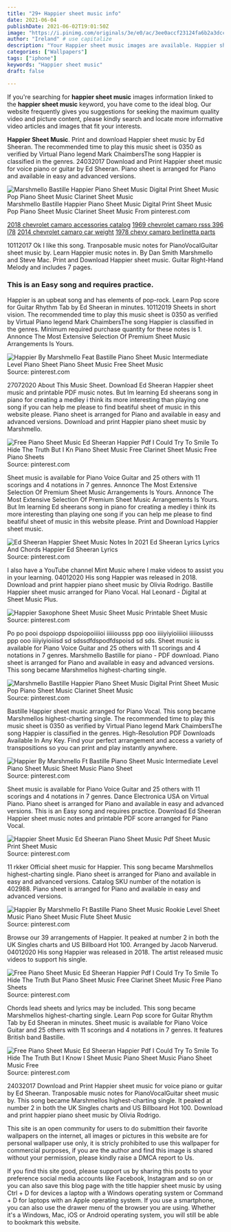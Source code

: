 ```yaml
---
title: "29+ Happier sheet music info"
date: 2021-06-04
publishDate: 2021-06-02T19:01:50Z
image: "https://i.pinimg.com/originals/3e/e0/ac/3ee0accf23124fa6b2a3dccca226e245.png"
author: "Ireland" # use capitalize
description: "Your Happier sheet music images are available. Happier sheet music are a topic that is being searched for and liked by netizens now. You can Get the Happier sheet music files here. Download all royalty-free vectors."
categories: ["Wallpapers"]
tags: ["iphone"]
keywords: "Happier sheet music"
draft: false

---
```


If you're searching for **happier sheet music** images information linked to the **happier sheet music** keyword, you have come to the ideal  blog.  Our website frequently  gives you  suggestions  for seeking  the maximum  quality video and picture  content, please kindly search and locate more informative video articles and images  that fit your interests.

**Happier Sheet Music**. Print and download Happier sheet music by Ed Sheeran. The recommended time to play this music sheet is 0350 as verified by Virtual Piano legend Mark ChaimbersThe song Happier is classified in the genres. 24032017 Download and Print Happier sheet music for voice piano or guitar by Ed Sheeran. Piano sheet is arranged for Piano and available in easy and advanced versions.

![Marshmello Bastille Happier Piano Sheet Music Digital Print Sheet Music Pop Piano Sheet Music Clarinet Sheet Music](https://i.pinimg.com/originals/45/ce/ff/45ceffc62b2586930040b67e04772a88.png "Marshmello Bastille Happier Piano Sheet Music Digital Print Sheet Music Pop Piano Sheet Music Clarinet Sheet Music")
Marshmello Bastille Happier Piano Sheet Music Digital Print Sheet Music Pop Piano Sheet Music Clarinet Sheet Music From pinterest.com

[2018 chevrolet camaro accessories catalog](/2018-chevrolet-camaro-accessories-catalog/)
[1969 chevrolet camaro rsss 396 l78](/1969-chevrolet-camaro-rsss-396-l78/)
[2014 chevrolet camaro car weight](/2014-chevrolet-camaro-car-weight/)
[1978 chevy camaro berlinetta parts](/1978-chevy-camaro-berlinetta-parts/)

10112017 Ok I like this song. Tranposable music notes for PianoVocalGuitar sheet music by. Learn Happier music notes in. By Dan Smith Marshmello and Steve Mac. Print and Download Happier sheet music. Guitar Right-Hand Melody and includes 7 pages.

### This is an Easy song and requires practice.

Happier is an upbeat song and has elements of pop-rock. Learn Pop score for Guitar Rhythm Tab by Ed Sheeran in minutes. 10112019 Sheets in short vision. The recommended time to play this music sheet is 0350 as verified by Virtual Piano legend Mark ChaimbersThe song Happier is classified in the genres. Minimum required purchase quantity for these notes is 1. Annonce The Most Extensive Selection Of Premium Sheet Music Arrangements Is Yours.


![Happier By Marshmello Feat Bastille Piano Sheet Music Intermediate Level Piano Sheet Piano Sheet Music Free Sheet Music](https://i.pinimg.com/736x/15/06/f3/1506f366e1963ede003f3913afc713ec.jpg "Happier By Marshmello Feat Bastille Piano Sheet Music Intermediate Level Piano Sheet Piano Sheet Music Free Sheet Music")
Source: pinterest.com

27072020 About This Music Sheet. Download Ed Sheeran Happier sheet music and printable PDF music notes. But Im learning Ed sheerans song in piano for creating a medley i think its more interesting than playing one song if you can help me please to find beatiful sheet of music in this website please. Piano sheet is arranged for Piano and available in easy and advanced versions. Download and print Happier piano sheet music by Marshmello.

![Free Piano Sheet Music Ed Sheeran Happier Pdf I Could Try To Smile To Hide The Truth But I Kn Piano Sheet Music Free Clarinet Sheet Music Free Piano Sheets](https://i.pinimg.com/originals/21/a0/5b/21a05b63a077c14946826a9225068793.jpg "Free Piano Sheet Music Ed Sheeran Happier Pdf I Could Try To Smile To Hide The Truth But I Kn Piano Sheet Music Free Clarinet Sheet Music Free Piano Sheets")
Source: pinterest.com

Sheet music is available for Piano Voice Guitar and 25 others with 11 scorings and 4 notations in 7 genres. Annonce The Most Extensive Selection Of Premium Sheet Music Arrangements Is Yours. Annonce The Most Extensive Selection Of Premium Sheet Music Arrangements Is Yours. But Im learning Ed sheerans song in piano for creating a medley i think its more interesting than playing one song if you can help me please to find beatiful sheet of music in this website please. Print and Download Happier sheet music.

![Ed Sheeran Happier Sheet Music Notes In 2021 Ed Sheeran Lyrics Lyrics And Chords Happier Ed Sheeran Lyrics](https://i.pinimg.com/originals/5b/50/4e/5b504e801e9f9cbfb913f02f39a82501.png "Ed Sheeran Happier Sheet Music Notes In 2021 Ed Sheeran Lyrics Lyrics And Chords Happier Ed Sheeran Lyrics")
Source: pinterest.com

I also have a YouTube channel Mint Music where I make videos to assist you in your learning. 04012020 His song Happier was released in 2018. Download and print happier piano sheet music by Olivia Rodrigo. Bastille Happier sheet music arranged for Piano Vocal. Hal Leonard - Digital at Sheet Music Plus.

![Happier Saxophone Sheet Music Sheet Music Printable Sheet Music](https://i.pinimg.com/originals/df/fe/80/dffe800e99a2f192e802d6960f262a3b.png "Happier Saxophone Sheet Music Sheet Music Printable Sheet Music")
Source: pinterest.com

Po po pooi dspoiopp dspoiopoiiiioi iiiiiousss ppp ooo iiiiyiyioiiiioi iiiiiousss ppp ooo iiiiyiyioiiisd sd sdssdfdspodfdspoisd sd sds. Sheet music is available for Piano Voice Guitar and 25 others with 11 scorings and 4 notations in 7 genres. Marshmello Bastille for piano - PDF download. Piano sheet is arranged for Piano and available in easy and advanced versions. This song became Marshmellos highest-charting single.

![Marshmello Bastille Happier Piano Sheet Music Digital Print Sheet Music Pop Piano Sheet Music Clarinet Sheet Music](https://i.pinimg.com/originals/45/ce/ff/45ceffc62b2586930040b67e04772a88.png "Marshmello Bastille Happier Piano Sheet Music Digital Print Sheet Music Pop Piano Sheet Music Clarinet Sheet Music")
Source: pinterest.com

Bastille Happier sheet music arranged for Piano Vocal. This song became Marshmellos highest-charting single. The recommended time to play this music sheet is 0350 as verified by Virtual Piano legend Mark ChaimbersThe song Happier is classified in the genres. High-Resolution PDF Downloads Available In Any Key. Find your perfect arrangement and access a variety of transpositions so you can print and play instantly anywhere.

![Happier By Marshmello Ft Bastille Piano Sheet Music Intermediate Level Piano Sheet Music Sheet Music Piano Sheet](https://i.pinimg.com/originals/6d/7c/e7/6d7ce7f2b57f62502380fcf9699a336b.jpg "Happier By Marshmello Ft Bastille Piano Sheet Music Intermediate Level Piano Sheet Music Sheet Music Piano Sheet")
Source: pinterest.com

Sheet music is available for Piano Voice Guitar and 25 others with 11 scorings and 4 notations in 7 genres. Dance Electronica USA on Virtual Piano. Piano sheet is arranged for Piano and available in easy and advanced versions. This is an Easy song and requires practice. Download Ed Sheeran Happier sheet music notes and printable PDF score arranged for Piano Vocal.

![Happier Sheet Music Ed Sheeran Piano Sheet Music Pdf Sheet Music Print Sheet Music](https://i.pinimg.com/736x/39/88/a7/3988a77633d0966f654e11fd7e9611bb.jpg "Happier Sheet Music Ed Sheeran Piano Sheet Music Pdf Sheet Music Print Sheet Music")
Source: pinterest.com

11 rkker Official sheet music for Happier. This song became Marshmellos highest-charting single. Piano sheet is arranged for Piano and available in easy and advanced versions. Catalog SKU number of the notation is 402988. Piano sheet is arranged for Piano and available in easy and advanced versions.

![Happier By Marshmello Ft Bastille Piano Sheet Music Rookie Level Sheet Music Piano Sheet Music Flute Sheet Music](https://i.pinimg.com/originals/c1/21/5c/c1215c1f04f1a9f704e4839b24e1331c.jpg "Happier By Marshmello Ft Bastille Piano Sheet Music Rookie Level Sheet Music Piano Sheet Music Flute Sheet Music")
Source: pinterest.com

Browse our 39 arrangements of Happier. It peaked at number 2 in both the UK Singles charts and US Billboard Hot 100. Arranged by Jacob Narverud. 04012020 His song Happier was released in 2018. The artist released music videos to support his single.

![Free Piano Sheet Music Ed Sheeran Happier Pdf I Could Try To Smile To Hide The Truth But Piano Sheet Music Free Clarinet Sheet Music Free Piano Sheets](https://i.pinimg.com/originals/36/0d/34/360d34aaf45b0d6d09788db8759fae2b.png "Free Piano Sheet Music Ed Sheeran Happier Pdf I Could Try To Smile To Hide The Truth But Piano Sheet Music Free Clarinet Sheet Music Free Piano Sheets")
Source: pinterest.com

Chords lead sheets and lyrics may be included. This song became Marshmellos highest-charting single. Learn Pop score for Guitar Rhythm Tab by Ed Sheeran in minutes. Sheet music is available for Piano Voice Guitar and 25 others with 11 scorings and 4 notations in 7 genres. It features British band Bastille.

![Free Piano Sheet Music Ed Sheeran Happier Pdf I Could Try To Smile To Hide The Truth But I Know I Sheet Music Piano Sheet Music Piano Sheet Music Free](https://i.pinimg.com/originals/3e/e0/ac/3ee0accf23124fa6b2a3dccca226e245.png "Free Piano Sheet Music Ed Sheeran Happier Pdf I Could Try To Smile To Hide The Truth But I Know I Sheet Music Piano Sheet Music Piano Sheet Music Free")
Source: pinterest.com

24032017 Download and Print Happier sheet music for voice piano or guitar by Ed Sheeran. Tranposable music notes for PianoVocalGuitar sheet music by. This song became Marshmellos highest-charting single. It peaked at number 2 in both the UK Singles charts and US Billboard Hot 100. Download and print happier piano sheet music by Olivia Rodrigo.

This site is an open community for users to do submittion their favorite wallpapers on the internet, all images or pictures in this website are for personal wallpaper use only, it is stricly prohibited to use this wallpaper for commercial purposes, if you are the author and find this image is shared without your permission, please kindly raise a DMCA report to Us.

If you find this site good, please support us by sharing this posts to your preference social media accounts like Facebook, Instagram and so on or you can also save this blog page with the title happier sheet music by using Ctrl + D for devices a laptop with a Windows operating system or Command + D for laptops with an Apple operating system. If you use a smartphone, you can also use the drawer menu of the browser you are using. Whether it's a Windows, Mac, iOS or Android operating system, you will still be able to bookmark this website.

